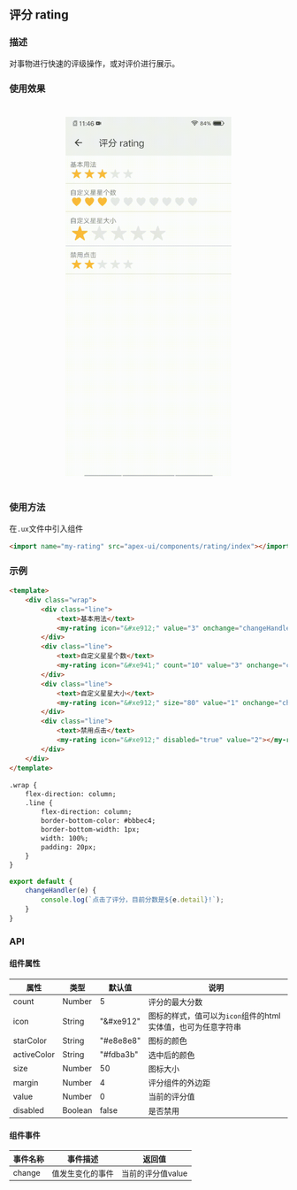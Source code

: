 ## 评分 rating

### 描述

对事物进行快速的评级操作，或对评价进行展示。

### 使用效果

<div style="text-align: center;margin: 40px;"><img src="../assets/rating.gif" style="width:300px" /></div>

### 使用方法

在`.ux`文件中引入组件

```html
<import name="my-rating" src="apex-ui/components/rating/index"></import>
```

### 示例

```html
<template>
    <div class="wrap">
        <div class="line">
            <text>基本用法</text>
            <my-rating icon="&#xe912;" value="3" onchange="changeHandler"></my-rating>
        </div>
        <div class="line">
            <text>自定义星星个数</text>
            <my-rating icon="&#xe941;" count="10" value="3" onchange="changeHandler"></my-rating>
        </div>
        <div class="line">
            <text>自定义星星大小</text>
            <my-rating icon="&#xe912;" size="80" value="1" onchange="changeHandler"></my-rating>
        </div>
        <div class="line">
            <text>禁用点击</text>
            <my-rating icon="&#xe912;" disabled="true" value="2"></my-rating>
        </div>
    </div>
</template>
```

```less
.wrap {
    flex-direction: column;
    .line {
        flex-direction: column;
        border-bottom-color: #bbbec4;
        border-bottom-width: 1px;
        width: 100%;
        padding: 20px;
    }
}
```

```javascript
export default {
    changeHandler(e) {
        console.log(`点击了评分，目前分数是${e.detail}!`);
    }
}
```

### API

#### 组件属性

| 属性        | 类型    | 默认值    | 说明                                                         |
| ----------- | ------- | --------- | ------------------------------------------------------------ |
| count       | Number  | 5         | 评分的最大分数                                               |
| icon        | String  | "&#xe912" | 图标的样式，值可以为`icon`组件的html实体值，也可为任意字符串 |
| starColor   | String  | "#e8e8e8" | 图标的颜色                                                   |
| activeColor | String  | "#fdba3b" | 选中后的颜色                                                 |
| size        | Number  | 50        | 图标大小                                                     |
| margin      | Number  | 4         | 评分组件的外边距                                             |
| value       | Number  | 0         | 当前的评分值                                                 |
| disabled    | Boolean | false     | 是否禁用                                                     |

#### 组件事件

| 事件名称 | 事件描述         | 返回值            |
| -------- | ---------------- | ----------------- |
| change   | 值发生变化的事件 | 当前的评分值value |
